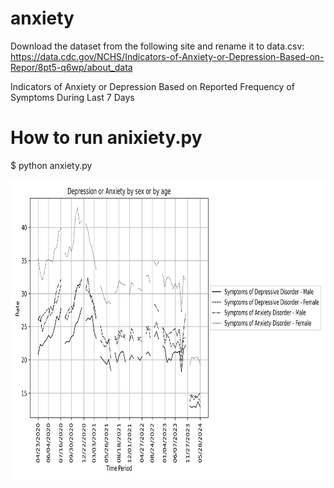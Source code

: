 # anxiety

Download the dataset from the following site and rename it to data.csv:
https://data.cdc.gov/NCHS/Indicators-of-Anxiety-or-Depression-Based-on-Repor/8pt5-q6wp/about_data

Indicators of Anxiety or Depression Based on Reported Frequency of Symptoms During Last 7 Days

# How to run anixiety.py

$ python anxiety.py


<img src='Symptoms%20of%20Depressive%20Disorder_Symptoms%20of%20Anxiety%20Disorder_By%20Sex.png' width=640 height=480>
